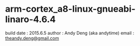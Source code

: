 # arm-cortex_a8-linux-gnueabi-linaro-4.6.4
build date : 2015.6.5
author : Andy Deng (aka andytime)
email : theandy.deng@gmail.com
